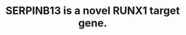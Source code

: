 ---
layout: page
title: " SERPINB13 is a novel RUNX1 target gene."
breadcrumb: true
categories:
    - publication
## publication related information
pub:
    authors: " Anita Boyapati, Bing Ren,  Dong-Er Zhang"
    journal: " Biochemical and biophysical research communications"
    date: 2011-07-22
    doi:  10.1016/j.bbrc.2011.06.107
    volume:  411
    pages:  115--120
    number:  1
    abstract: " RUNX1 is a critical transcription factor during embryogenesis and neoplastic disease. To identify novel transcriptional targets of RUNX1 in the context of chromatin, we performed genome wide location analysis (ChIP-on-chip). Here we report that SERPINB13, a gene downregulated in head and neck cancers, is a novel  RUNX1transcriptional target. RUNX1 binds the SERPINB13 promoter in chromatin to repress its transcription. Mutation of either RUNX1 binding site in the SERPINB13 promoter increased the activity of the promoter. Finally, overexpression of RUNX1 and concomitant decrease in SERPINB13 expression led to increased activity of cathepsin K, an enzyme inhibited by SERPINB13. These data demonstrate that RUNX1  is an important regulator of SERPINB13 and cathepsin K activity.,"
---